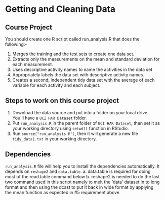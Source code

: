 # Getting and Cleaning Data

## Course Project

You should create one R script called run_analysis.R that does the following:-

1. Merges the training and the test sets to create one data set.
2. Extracts only the measurements on the mean and standard deviation for each measurement.
3. Uses descriptive activity names to name the activities in the data set
4. Appropriately labels the data set with descriptive activity names.
5. Creates a second, independent tidy data set with the average of each variable for each activity and each subject.

## Steps to work on this course project

1. Download the data source and put into a folder on your local drive. You'll have a ```UCI HAR Dataset``` folder.
2. Put ```run_analysis.R``` in the parent folder of ```UCI HAR Dataset```, then set it as your working directory using ```setwd()``` function in RStudio.
3. Run ```source("run_analysis.R")```, then it will generate a new file ```tidy_data1.txt``` in your working directory.

## Dependencies

```run_analysis.R``` file will help you to install the dependencies automatically. It depends on ```reshape2``` and ```data.table```. 
a. data.table is required for doing most of the read.table command below
b. reshape2 is needed to do the last two command used in this script namely to melt the 'data' dataset in to long format and then using the dcast to put it back in wide format by applying the mean function as expected in #5 requirement above.


